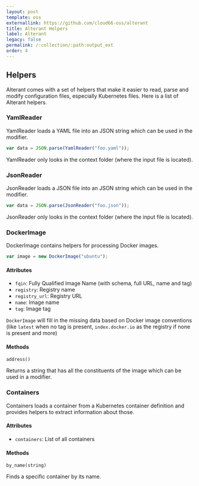 ```yaml
---
layout: post
template: oss
externallink: https://github.com/cloud66-oss/alterant
title: Alterant Helpers
label: Alterant
legacy: false
permalink: /:collection/:path:output_ext
order: 4
---
```


## Helpers

Alterant comes with a set of helpers that make it easier to read, parse and modify configuration files, especially Kubernetes files. Here is a list of Alterant helpers. 

### YamlReader

YamlReader loads a YAML file into an JSON string which can be used in the modifier.

```js
var data = JSON.parse(YamlReader("foo.yaml"));
```

YamlReader only looks in the context folder (where the input file is located).

### JsonReader

JsonReader loads a JSON file into an JSON string which can be used in the modifier.

```js
var data = JSON.parse(JsonReader("foo.json"));
```

JsonReader only looks in the context folder (where the input file is located).

### DockerImage

DockerImage contains helpers for processing Docker images.

```js
var image = new DockerImage("ubuntu");
```

#### Attributes

- `fqin`: Fully Qualified Image Name (with schema, full URL, name and tag)
- `registry`: Registry name
- `registry_url`: Registry URL
- `name`: Image name
- `tag`: Image tag

`DockerImage` will fill in the missing data based on Docker image conventions (like `latest` when no tag is present, `index.docker.io` as the registry if none is present and more)

#### Methods

`address()`

Returns a string that has all the constituents of the image which can be used in a modifier.

### Containers

Containers loads a container from a Kubernetes container definition and provides helpers to extract information about those.

#### Attributes

- `containers`: List of all containers

#### Methods

`by_name(string)`

Finds a specific container by its name.
